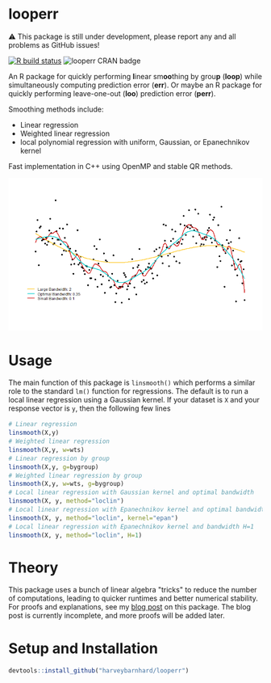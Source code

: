 # looperr
:warning: This package is still under development, please report any and all problems as GitHub issues!
<!-- badges: start -->
  [![R build status](https://github.com/harveybarnhard/looperr/workflows/R-CMD-check/badge.svg)](https://github.com/harveybarnhard/looperr/actions)
  <img src="https://www.r-pkg.org/badges/version/looperr" alt="looperr CRAN badge">
<!-- badges: end -->

An R package for quickly performing **l**inear sm**oo**thing by grou**p** (**loop**) while
simultaneously computing prediction error (**err**). Or maybe an R package
for quickly performing leave-one-out (**loo**) prediction error (**perr**).

Smoothing methods include:
* Linear regression
* Weighted linear regression
* local polynomial regression with uniform, Gaussian, or Epanechnikov kernel

Fast implementation in C++ using OpenMP and stable QR methods. 

![](examples/looperr_example1.png)

# Usage
The main function of this package is `linsmooth()` which
performs a similar role to the standard `lm()` function for
regressions. The default is to run a local linear regression using
a Gaussian kernel. If your dataset is `X` and your response vector is `y`,
then the following few lines 

```r
# Linear regression
linsmooth(X,y)
# Weighted linear regression
linsmooth(X,y, w=wts)
# Linear regression by group
linsmooth(X,y, g=bygroup)
# Weighted linear regression by group
linsmooth(X,y, w=wts, g=bygroup)
# Local linear regression with Gaussian kernel and optimal bandwidth
linsmooth(X, y, method="loclin")
# Local linear regression with Epanechnikov kernel and optimal bandwidth
linsmooth(X, y, method="loclin", kernel="epan")
# Local linear regression with Epanechnikov kernel and bandwidth H=1
linsmooth(X, y, method="loclin", H=1)
```

# Theory
This package uses a bunch of linear algebra "tricks" to reduce
the number of computations, leading to quicker runtimes
and better numerical stability. For proofs and explanations,
see my
[blog post](https://harveybarnhard.com/posts/evaluating-prediction-error.html)
on this package. The blog post is currently incomplete, and
more proofs will be added later.

# Setup and Installation

```r
devtools::install_github("harveybarnhard/looperr")
```
